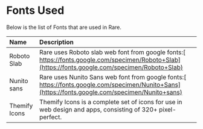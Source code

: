# Fonts Used

Below is the list of Fonts that are used in Rare.

| Name | Description |
| :--- | :--- |
| Roboto Slab | Rare uses Roboto slab web font from google fonts:[ https://fonts.google.com/specimen/Roboto+Slab](https://fonts.google.com/specimen/Roboto+Slab) |
| Nunito sans | Rare uses Nunito Sans web font from google fonts:[ https://fonts.google.com/specimen/Nunito+Sans](https://fonts.google.com/specimen/Nunito+sans) |
| Themify Icons | Themify Icons is a complete set of icons for use in web design and apps, consisting of 320+ pixel-perfect. |

